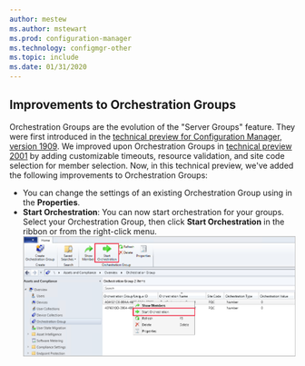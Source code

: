 ```yaml
---
author: mestew
ms.author: mstewart
ms.prod: configuration-manager
ms.technology: configmgr-other
ms.topic: include
ms.date: 01/31/2020
---
```


## <a name="bkmk_orch"></a> Improvements to Orchestration Groups
<!--3098816-->
Orchestration Groups are the evolution of the "Server Groups" feature. They were first introduced in the [technical preview for Configuration Manager, version 1909](/configmgr/core/get-started/2019/technical-preview-1909#bkmk_OGs). We improved upon Orchestration Groups in [technical preview 2001](/configmgr/core/get-started/2020/technical-preview-2001#bkmk_orch) by adding customizable timeouts, resource validation, and site code selection for member selection. Now, in this technical preview, we've added the following improvements to Orchestration Groups:


- You can change the settings of an existing Orchestration Group using in the **Properties**.
- **Start Orchestration**: You can now start orchestration for your groups. Select your Orchestration Group, then click **Start Orchestration** in the ribbon or from the right-click menu.
[![Start Orchestration ](../../media/3098816-start-orchestration.png)](../../media/3098816-start-orchestration.png#lightbox)

